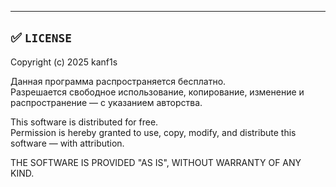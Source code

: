 
---

## ✅ `LICENSE`

Copyright (c) 2025 kanf1s

Данная программа распространяется бесплатно.  
Разрешается свободное использование, копирование, изменение и распространение — с указанием авторства.

This software is distributed for free.  
Permission is hereby granted to use, copy, modify, and distribute this software — with attribution.

THE SOFTWARE IS PROVIDED "AS IS", WITHOUT WARRANTY OF ANY KIND.
